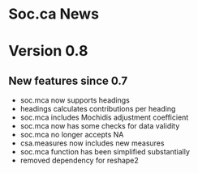 # Soc.ca News

# Version 0.8

## New features since 0.7

* soc.mca now supports headings
* headings calculates contributions per heading
* soc.mca includes Mochidis adjustment coefficient
* soc.mca now has some checks for data validity
* soc.mca no longer accepts NA
* csa.measures now includes new measures
* soc.mca function has been simplified substantially
* removed dependency for reshape2

